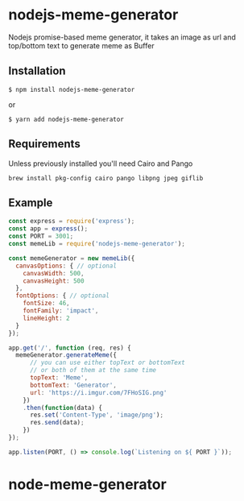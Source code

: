 # nodejs-meme-generator
Nodejs promise-based meme generator, it takes an image as url and top/bottom text to generate meme as Buffer

## Installation
```
$ npm install nodejs-meme-generator
```
or
```
$ yarn add nodejs-meme-generator
```

## Requirements
Unless previously installed you'll need Cairo and Pango
```
brew install pkg-config cairo pango libpng jpeg giflib
```

## Example
```javascript
const express = require('express');
const app = express();
const PORT = 3001;
const memeLib = require('nodejs-meme-generator');

const memeGenerator = new memeLib({
  canvasOptions: { // optional
    canvasWidth: 500,
    canvasHeight: 500
  },
  fontOptions: { // optional
    fontSize: 46,
    fontFamily: 'impact',
    lineHeight: 2
  }
});

app.get('/', function (req, res) {
  memeGenerator.generateMeme({
      // you can use either topText or bottomText
      // or both of them at the same time
      topText: 'Meme',
      bottomText: 'Generator',
      url: 'https://i.imgur.com/7FHoSIG.png'
    })
    .then(function(data) {
      res.set('Content-Type', 'image/png');
      res.send(data);
    })
});

app.listen(PORT, () => console.log(`Listening on ${ PORT }`));
```
# node-meme-generator
